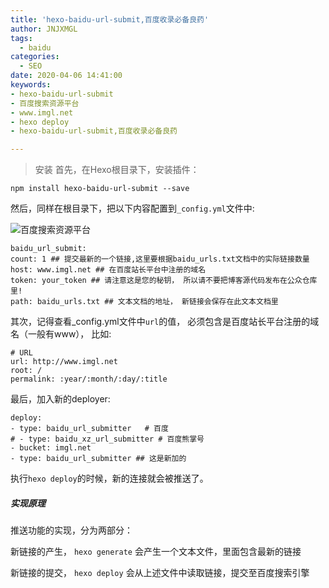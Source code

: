 ```yaml
---
title: 'hexo-baidu-url-submit,百度收录必备良药'
author: JNJXMGL
tags:
  - baidu
categories:
  - SEO
date: 2020-04-06 14:41:00
keywords:
- hexo-baidu-url-submit
- 百度搜索资源平台
- www.imgl.net
- hexo deploy
- hexo-baidu-url-submit,百度收录必备良药

---
```


> 安装
首先，在Hexo根目录下，安装插件：

```shell
npm install hexo-baidu-url-submit --save
```

然后，同样在根目录下，把以下内容配置到`_config.yml`文件中:

![百度搜索资源平台](https://res.imgl.net/hexo/hexo-baidu-url-submit-install/baidu_20200406152200.png "百度搜索资源平台")

    baidu_url_submit:
    count: 1 ## 提交最新的一个链接,这里要根据baidu_urls.txt文档中的实际链接数量
    host: www.imgl.net ## 在百度站长平台中注册的域名
    token: your_token ## 请注意这是您的秘钥， 所以请不要把博客源代码发布在公众仓库里!
    path: baidu_urls.txt ## 文本文档的地址， 新链接会保存在此文本文档里

其次，记得查看_config.yml文件中`url`的值， 必须包含是百度站长平台注册的域名（一般有www）， 比如:

    # URL
    url: http://www.imgl.net
    root: /
    permalink: :year/:month/:day/:title
    
    
最后，加入新的deployer:

	deploy:
  	- type: baidu_url_submitter   # 百度
  	# - type: baidu_xz_url_submitter # 百度熊掌号
  	- bucket: imgl.net
  	- type: baidu_url_submitter ## 这是新加的
    

执行`hexo deploy`的时候，新的连接就会被推送了。

##### 实现原理

推送功能的实现，分为两部分：

新链接的产生， `hexo generate` 会产生一个文本文件，里面包含最新的链接

新链接的提交， `hexo deploy` 会从上述文件中读取链接，提交至百度搜索引擎